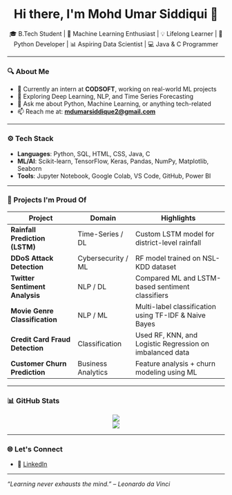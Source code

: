 <h1 align="center">Hi there, I'm Mohd Umar Siddiqui 👋</h1>

<p align="center">
  🎓 B.Tech Student | 🤖 Machine Learning Enthusiast | 💡 Lifelong Learner | 🐍 Python Developer | 📊 Aspiring Data Scientist | 💻 Java & C Programmer 
</p>

---

### 🔍 About Me

- 🔭 Currently an intern at **CODSOFT**, working on real-world ML projects  
- 🌱 Exploring Deep Learning, NLP, and Time Series Forecasting  
- 💬 Ask me about Python, Machine Learning, or anything tech-related  
- 📫 Reach me at: **mdumarsiddique2@gmail.com**

---

### ⚙️ Tech Stack

- **Languages**: Python, SQL, HTML, CSS, Java, C 
- **ML/AI**: Scikit-learn, TensorFlow, Keras, Pandas, NumPy, Matplotlib, Seaborn  
- **Tools**: Jupyter Notebook, Google Colab, VS Code, GitHub, Power BI  

---

### 🚀 Projects I'm Proud Of

| Project                            | Domain              | Highlights                          |
|------------------------------------|----------------------|--------------------------------------|
| **Rainfall Prediction (LSTM)**     | Time-Series / DL     | Custom LSTM model for district-level rainfall |
| **DDoS Attack Detection**          | Cybersecurity / ML   | RF model trained on NSL-KDD dataset |
| **Twitter Sentiment Analysis**     | NLP / DL             | Compared ML and LSTM-based sentiment classifiers |
| **Movie Genre Classification**     | NLP / ML             | Multi-label classification using TF-IDF & Naive Bayes |
| **Credit Card Fraud Detection**    | Classification       | Used RF, KNN, and Logistic Regression on imbalanced data |
| **Customer Churn Prediction**      | Business Analytics   | Feature analysis + churn modeling using ML |

---

### 📊 GitHub Stats

<p align="center">
  <img src="https://github-readme-stats.vercel.app/api?username=MohdUmarSiddiq&show_icons=true&theme=radical" />
  <br>
  <img src="https://github-readme-stats.vercel.app/api/top-langs/?username=MohdUmarSiddiq&layout=compact&theme=radical" />
</p>

---

### 🌐 Let's Connect

- 📎 [LinkedIn](www.linkedin.com/in/mohd-umar-siddiqui-23b605257)

---

_“Learning never exhausts the mind.” – Leonardo da Vinci_
